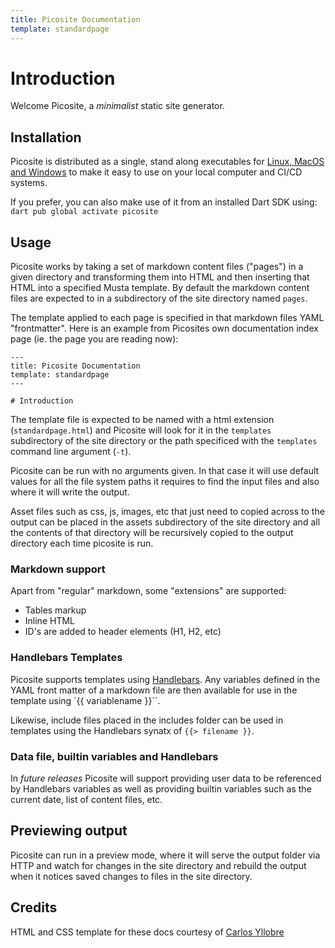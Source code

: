 ```yaml
---
title: Picosite Documentation
template: standardpage
---
```


# Introduction

Welcome Picosite, a *minimalist* static site generator.


## Installation

Picosite is distributed as a single, stand along executables for [Linux, MacOS and Windows](https://github.com/maks/picosite/releases) to make it easy to use on your local computer and CI/CD systems.

If you prefer, you can also make use of it from an installed Dart SDK using: `dart pub global activate picosite`


## Usage

Picosite works by taking a set of markdown content files ("pages") in a given directory and transforming them into HTML and then inserting that HTML into a specified Musta template. By default the markdown content files are expected to in a subdirectory of the site directory named `pages`.

The template applied to each page is specified in that markdown files YAML "frontmatter". Here is an example from Picosites own documentation index page (ie. the page you are reading now):

```
---
title: Picosite Documentation
template: standardpage
---

# Introduction
```

The template file is expected to be named with a html extension (`standardpage.html`) and Picosite will look for it in the `templates` subdirectory of the site directory or the path specificed with the `templates` command line argument (`-t`).

Picosite can be run with no arguments given. In that case it will use default values for all the file system paths it requires to find the input files and also where it will write the output.

Asset files such as css, js, images, etc that just need to copied across to the output can be placed in the assets subdirectory of the site directory and all the contents of that directory will be recursively copied to the output directory each time picosite is run.

### Markdown support

Apart from "regular" markdown, some "extensions" are supported:

* Tables markup
* Inline HTML
* ID's are added to header elements (H1, H2, etc)


### Handlebars Templates

Picosite supports templates using [Handlebars](https://handlebarsjs.com/). Any variables defined in the YAML front matter of a markdown file are then available for use in the template using `{{ variablename }}``. 

Likewise, include files placed in the includes folder can be used in templates using the Handlebars synatx of `{{> filename }}`.

### Data file, builtin variables and Handlebars

In *future releases* Picosite will support providing user data to be referenced by Handlebars variables as well as providing builtin variables such as the current date, list of content files, etc.

## Previewing output

Picosite can run in a preview mode, where it will serve the output folder via HTTP and watch for changes in the site directory and rebuild the output when it notices saved changes to files in the site directory.

## Credits

HTML and CSS template for these docs courtesy of [Carlos Yllobre](https://github.com/charlyllo/doctemplate)